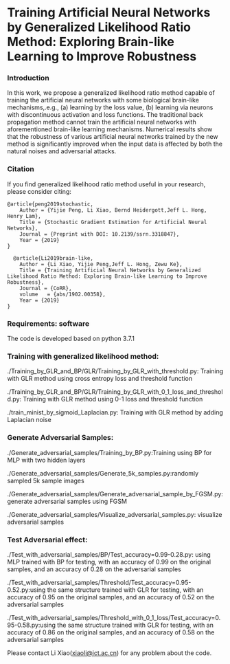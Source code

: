 # Training Artificial Neural Networks by Generalized Likelihood Ratio Method: Exploring Brain-like Learning to Improve Robustness

### Introduction
In this work, we propose a generalized likelihood ratio method capable of training the artificial neural networks with some biological brain-like mechanisms,.e.g., (a) learning by the loss value, (b) learning via neurons with discontinuous activation and loss functions. The traditional back propagation method cannot train the artificial neural networks with aforementioned brain-like learning mechanisms. Numerical results show that the robustness of various artificial neural networks trained by the new method is significantly improved when the input data is affected by both the natural noises and adversarial attacks.

### Citation

If you find generalized likelihood ratio method useful in your research, please consider citing:

    @article{peng2019stochastic,
        Author = {Yijie Peng, Li Xiao, Bernd Heidergott,Jeff L. Hong, Henry Lam},
        Title = {Stochastic Gradient Estimation for Artificial Neural Networks},
        Journal = {Preprint with DOI: 10.2139/ssrn.3318847},
        Year = {2019}
    }
    
      @article{Li2019brain-like,
        Author = {Li Xiao, Yijie Peng,Jeff L. Hong, Zewu Ke},
        Title = {Training Artificial Neural Networks by Generalized Likelihood Ratio Method: Exploring Brain-like Learning to Improve Robustness},
        Journal = {CoRR},
        volume   = {abs/1902.00358},
        Year = {2019}
    } 
    
### Requirements: software

The code is developed based on python 3.7.1

### Training with generalized likelihood method:

./Training_by_GLR_and_BP/GLR/Training_by_GLR_with_threshold.py: Training with GLR method using cross entropy loss and threshold function

./Training_by_GLR_and_BP/GLR/Training_by_GLR_with_0_1_loss_and_threshold.py: Training with GLR method using 0-1 loss and threshold function

./train_minist_by_sigmoid_Laplacian.py: Training with GLR method by adding Laplacian noise

### Generate Adversarial Samples:

./Generate_adversarial_samples/Training_by_BP.py:Training using BP for MLP with two hidden layers

./Generate_adversarial_samples/Generate_5k_samples.py:randomly sampled 5k sample images

./Generate_adversarial_samples/Generate_adversarial_sample_by_FGSM.py: generate adversarial samples using FGSM

./Generate_adversarial_samples/Visualize_adversarial_samples.py: visualize adversarial samples

### Test Adversarial effect:

./Test_with_adversarial_samples/BP/Test_accuracy=0.99-0.28.py: using MLP trained with BP for testing, with an accuracy of 0.99 on the original samples, and an accuracy of 0.28 on the adversarial samples

./Test_with_adversarial_samples/Threshold/Test_accuracy=0.95-0.52.py:using the same structure trained with GLR for testing, with an accuracy of 0.95 on the original samples, and an accuracy of 0.52 on the adversarial samples

./Test_with_adversarial_samples/Threshold_with_0_1_loss/Test_accuracy=0.95-0.58.py:using the same structure trained with GLR for testing, with an accuracy of 0.86 on the original samples, and an accuracy of 0.58 on the adversarial samples


Please contact Li Xiao(xiaoli@ict.ac.cn) for any problem about the code.
